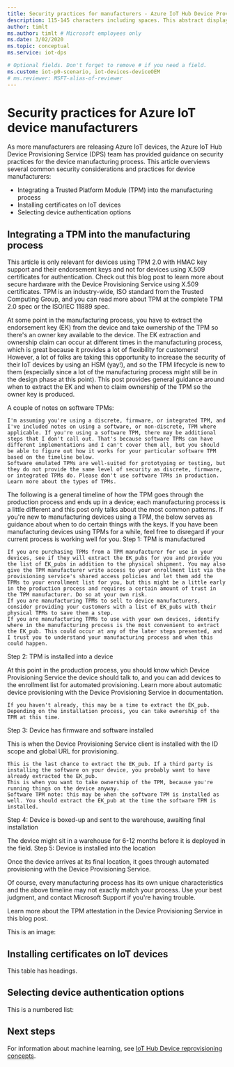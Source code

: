 ```yaml
---
title: Security practices for manufacturers - Azure IoT Hub Device Provisioning Service
description: 115-145 characters including spaces. This abstract displays in the search result.
author: timlt
ms.author: timlt # Microsoft employees only
ms.date: 3/02/2020
ms.topic: conceptual
ms.service: iot-dps

# Optional fields. Don't forget to remove # if you need a field.
ms.custom: iot-p0-scenario, iot-devices-deviceOEM
# ms.reviewer: MSFT-alias-of-reviewer
---
```

# Security practices for Azure IoT device manufacturers
As more manufacturers are releasing Azure IoT devices, the Azure IoT Hub Device Provisioning Service (DPS) team has provided guidance on security practices for the device manufacturing process. This article overviews several common security considerations and practices for device manufacturers:

- Integrating a Trusted Platform Module (TPM) into the manufacturing process
- Installing certificates on IoT devices
- Selecting device authentication options

## Integrating a TPM into the manufacturing process
This article is only relevant for devices using TPM 2.0 with HMAC key support and their endorsement keys and not for devices using X.509 certificates for authentication. Check out this blog post to learn more about secure hardware with the Device Provisioning Service using X.509 certificates. TPM is an industry-wide, ISO standard from the Trusted Computing Group, and you can read more about TPM at the complete TPM 2.0 spec or the ISO/IEC 11889 spec.

At some point in the manufacturing process, you have to extract the endorsement key (EK) from the device and take ownership of the TPM so there's an owner key available to the device. The EK extraction and ownership claim can occur at different times in the manufacturing process, which is great because it provides a lot of flexibility for customers! However, a lot of folks are taking this opportunity to increase the security of their IoT devices by using an HSM (yay!), and so the TPM lifecycle is new to them (especially since a lot of the manufacturing process might still be in the design phase at this point). This post provides general guidance around when to extract the EK and when to claim ownership of the TPM so the owner key is produced.

A couple of notes on software TPMs:

    I'm assuming you're using a discrete, firmware, or integrated TPM, and I've included notes on using a software, or non-discrete, TPM where applicable. If you're using a software TPM, there may be additional steps that I don't call out. That's because software TPMs can have different implementations and I can't cover them all, but you should be able to figure out how it works for your particular software TPM based on the timeline below.
    Software emulated TPMs are well-suited for prototyping or testing, but they do not provide the same level of security as discrete, firmware, or integrated TPMs do. Please don't use software TPMs in production. Learn more about the types of TPMs.

The following is a general timeline of how the TPM goes through the production process and ends up in a device; each manufacturing process is a little different and this post only talks about the most common patterns. If you're new to manufacturing devices using a TPM, the below serves as guidance about when to do certain things with the keys. If you have been manufacturing devices using TPMs for a while, feel free to disregard if your current process is working well for you.
Step 1: TPM is manufactured

    If you are purchasing TPMs from a TPM manufacturer for use in your devices, see if they will extract the EK_pubs for you and provide you the list of EK_pubs in addition to the physical shipment. You may also give the TPM manufacturer write access to your enrollment list via the provisioning service's shared access policies and let them add the TPMs to your enrollment list for you, but this might be a little early in the production process and requires a certain amount of trust in the TPM manufacturer. Do so at your own risk.
    If you are manufacturing TPMs to sell to device manufacturers, consider providing your customers with a list of EK_pubs with their physical TPMs to save them a step.
    If you are manufacturing TPMs to use with your own devices, identify where in the manufacturing process is the most convenient to extract the EK_pub. This could occur at any of the later steps presented, and I trust you to understand your manufacturing process and when this could happen.

Step 2: TPM is installed into a device

At this point in the production process, you should know which Device Provisioning Service the device should talk to, and you can add devices to the enrollment list for automated provisioning. Learn more about automatic device provisioning with the Device Provisioning Service in documentation.

    If you haven't already, this may be a time to extract the EK_pub.
    Depending on the installation process, you can take ownership of the TPM at this time.

Step 3: Device has firmware and software installed

This is when the Device Provisioning Service client is installed with the ID scope and global URL for provisioning.

    This is the last chance to extract the EK_pub. If a third party is installing the software on your device, you probably want to have already extracted the EK_pub.
    This is when you want to take ownership of the TPM, because you're running things on the device anyway.
    Software TPM note: this may be when the software TPM is installed as well. You should extract the EK_pub at the time the software TPM is installed.

Step 4: Device is boxed-up and sent to the warehouse, awaiting final installation

The device might sit in a warehouse for 6-12 months before it is deployed in the field.
Step 5: Device is installed into the location

Once the device arrives at its final location, it goes through automated provisioning with the Device Provisioning Service.


Of course, every manufacturing process has its own unique characteristics and the above timeline may not exactly match your process. Use your best judgment, and contact Microsoft Support if you're having trouble.

Learn more about the TPM attestation in the Device Provisioning Service in this blog post.

This is an image:

## Installing certificates on IoT devices
This table has headings.

## Selecting device authentication options
This is a numbered list:



## Next steps
For information about machine learning, see [IoT Hub Device reprovisioning concepts](concepts-device-reprovision.md).
